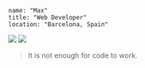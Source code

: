 
```
name: "Max"
title: "Web Developer"
location: "Barcelona, Spain"
```

<a href="https://www.linkedin.com/in/belkinmax/" target="_blank"><img src="https://img.shields.io/badge/BelkinMax-0077B5?style=for-the-badge&logo=linkedin&logoColor=white"></img></a>
<a href="https://open.spotify.com/playlist/5rLukU6OZxm1YZAZ9bJXoq?si=c0ffdd80f90f4020" target="_blank"><img src="https://img.shields.io/badge/playlist-1ED760?&style=for-the-badge&logo=spotify&logoColor=white"></img></a>

> It is not enough for code to work.
</div>
